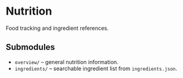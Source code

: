 # Nutrition

Food tracking and ingredient references.

## Submodules

- `overview/` – general nutrition information.
- `ingredients/` – searchable ingredient list from `ingredients.json`.
